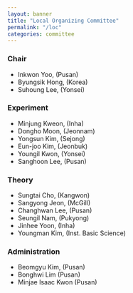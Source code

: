 ```yaml
---
layout: banner
title: "Local Organizing Committee"
permalink: "/loc"
categories: committee
---
```

### Chair

* Inkwon Yoo, (Pusan)
* Byungsik Hong, (Korea)
* Suhoung Lee, (Yonsei)

### Experiment

* Minjung Kweon, (Inha)
* Dongho Moon, (Jeonnam)
* Yongsun Kim, (Sejong)
* Eun-joo Kim, (Jeonbuk)
* Youngil Kwon, (Yonsei)
* Sanghoon Lee, (Pusan)

### Theory

* Sungtai Cho, (Kangwon)
* Sangyong Jeon, (McGill)
* Changhwan Lee, (Pusan)
* Seungil Nam, (Pukyong)
* Jinhee Yoon, (Inha)
* Youngman Kim, (Inst. Basic Science)

### Administration

* Beomgyu Kim, (Pusan)
* Bonghwi Lim (Pusan)
* Minjae Isaac Kwon (Pusan)